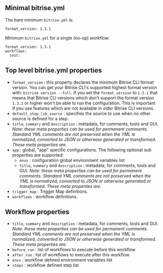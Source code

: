 ## Minimal bitrise.yml

The bare minimum `bitrise.yml` is:

```
format_version: 1.3.1
```

Minimum `bitrise.yml` for a single (no-op) workflow:

```
format_version: 1.3.1
workflows:
  test:
```

## Top level bitrise.yml properties

- `format_version` : this property declares the minimum Bitrise CLI format version.
  You can get your Bitrise CLI's supported highest format version with: `bitrise version --full`.
  If you set the `format_version` to `1.3.1` that means that Bitrise CLI versions which
  don't support the format version `1.3.1` or higher won't be able to run the configuration.
  This is important if you use features which are not available in older Bitrise CLI versions.
- `default_step_lib_source` : specifies the source to use when no other source is defined for a step.
- `title`, `summary` and `description` : metadata, for comments, tools and GUI.
  _Note: these meta properties can be used for permanent comments. Standard YML comments
  are not preserved when the YML is normalized, converted to JSON or otherwise
  generated or transformed. These meta properties are._
- `app` : global, "app" specific configurations. The following optional sub properties are supported:
    - `envs` : configuration global environment variables list
    - `title`, `summary` and `description` : metadata, for comments, tools and GUI.
      _Note: these meta properties can be used for permanent comments. Standard YML comments
      are not preserved when the YML is normalized, converted to JSON or otherwise
      generated or transformed. These meta properties are._
- `trigger_map` : Trigger Map definitions.
- `workflows` : workflow definitions.


## Workflow properties

- `title`, `summary` and `description` : metadata, for comments, tools and GUI.
  _Note: these meta properties can be used for permanent comments. Standard YML comments
  are not preserved when the YML is normalized, converted to JSON or otherwise
  generated or transformed. These meta properties are._
- `before_run` : list of workflows to execute before this workflow
- `after_run` : list of workflows to execute after this workflow
- `envs` : workflow defined environment variables list
- `steps` : workflow defined step list
